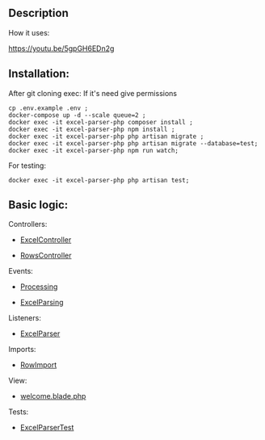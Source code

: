 ## Description
How it uses:

https://youtu.be/5gpGH6EDn2g


## Installation:

After git cloning exec:
If it's need give permissions
``` 
cp .env.example .env ;
docker-compose up -d --scale queue=2 ;
docker exec -it excel-parser-php composer install ;
docker exec -it excel-parser-php npm install ;
docker exec -it excel-parser-php php artisan migrate ;
docker exec -it excel-parser-php php artisan migrate --database=test;
docker exec -it excel-parser-php npm run watch; 
```

For testing: 
```
docker exec -it excel-parser-php php artisan test;
```

## Basic logic:

Controllers:
* <a href="https://github.com/q6q9/excel-parser/blob/main/app/Http/Controllers/ExcelController.php">ExcelController</a>

* <a href="https://github.com/q6q9/excel-parser/blob/main/app/Http/Controllers/RowsController.php">RowsController</a>

Events:
* <a href="https://github.com/q6q9/excel-parser/blob/main/app/Events/Processing.php">Processing</a>

* <a href="https://github.com/q6q9/excel-parser/blob/main/app/Events/ExcelParsing.php">ExcelParsing</a>

Listeners:
* <a href="https://github.com/q6q9/excel-parser/blob/main/app/Listeners/ExcelParser.php">ExcelParser</a>

Imports: 

* <a href="https://github.com/q6q9/excel-parser/blob/main/app/Imports/RowImport.php">RowImport</a>

View:

* <a href="https://github.com/q6q9/excel-parser/blob/main/resources/views/welcome.blade.php">welcome.blade.php</a>

Tests:

* <a href="https://github.com/q6q9/excel-parser/blob/main/tests/Unit/ExcelParserTest.php">ExcelParserTest</a>
